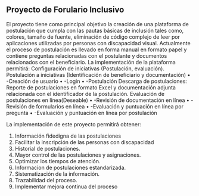 ## Proyecto de Forulario Inclusivo

El proyecto tiene como principal objetivo la creación de una plataforma de postulación que cumpla con las pautas básicas de inclusión tales como, colores, tamaño de fuente, eliminación de código complejo de leer por aplicaciones utilizadas por personas con discapacidad visual. Actualmente el proceso de postulación es llevado en forma manual en formato papel y contiene preguntas relacionadas con el postulante y documentos relacionados con el beneficiario. La implementación de la plataforma permitirá:
Configuración de iniciativas (Postulación, evaluación).
Postulación a iniciativas (Identificación de beneficiario y documentación)
•	-Creación de usuario
•	-Login
•	-Postulación
Descarga de postulaciones: Reporte de postulaciones en formato Excel y documentación adjunta relacionada con el identificador de la postulación.
Evaluación de postulaciones en línea(Deseable)
•	-Revisión de documentación en línea
•	-Revisión de formularios en línea
•	-Evaluación y puntuación en línea por pregunta
•	-Evaluación y puntuación en línea por postulación


La implementación de este proyecto permitirá obtener:
1.	Información fidedigna de las postulaciones
2.	Facilitar la inscripción de las personas con discapacidad
3.	Historial de postulaciones.
4.	Mayor control de las postulaciones y asignaciones.
5.	Optimizar los tiempos de atención.
6.	Informacion de postulaciones estandarizada.
7.	Sistematización de la información.
8.	Trazabilidad del proceso.
9.	Implementar mejora continua del proceso

